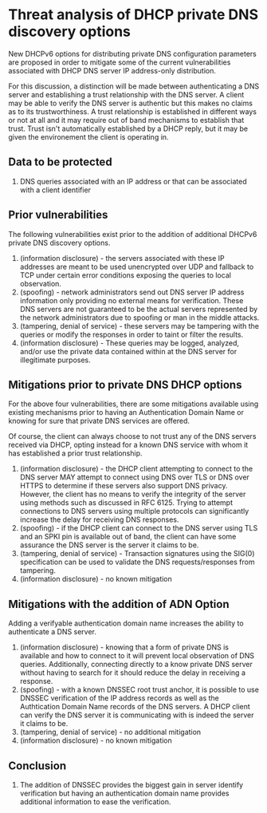 # Threat analysis of DHCP private DNS discovery options

New DHCPv6 options for distributing private DNS configuration parameters are proposed in order to mitigate some of the current vulnerabilities associated with DHCP DNS server IP address-only distribution.

For this discussion, a distinction will be made between authenticating a DNS server and establishing a trust relationship with the DNS server. A client may be able to verify the DNS server is authentic but this makes no claims as to its trustworthiness. A trust relationship is established in different ways or not at all and it may require out of band mechanisms to establish that trust. Trust isn't automatically established by a DHCP reply, but it may be given the environement the client is operating in.

## Data to be protected

1. DNS queries associated with an IP address or that can be associated with a client identifier

## Prior vulnerabilities

The following vulnerabilities exist prior to the addition of additional DHCPv6 private DNS discovery options.

1. (information disclosure) - the servers associated with these IP addresses are meant to be used unencrypted over UDP and fallback to TCP under certain error conditions exposing the queries to local observation.
2. (spoofing) - network administrators send out DNS server IP address information only providing no external means for verification. These DNS servers are not guaranteed to be the actual servers represented by the network administrators due to spoofing or man in the middle attacks.
3. (tampering, denial of service) - these servers may be tampering with the queries or modify the responses in order to taint or filter the results.
4. (information disclosure) - These queries may be logged, analyzed, and/or use the private data contained within at the DNS server for illegitimate purposes.

## Mitigations prior to private DNS DHCP options

For the above four vulnerabilities, there are some mitigations available using existing mechanisms prior to having an Authentication Domain Name or knowing for sure that private DNS services are offered.

Of course, the client can always choose to not trust any of the DNS servers received via DHCP, opting instead for a known DNS service with whom it has established a prior trust relationship.

1. (information disclosure) - the DHCP client attempting to connect to the DNS server MAY attempt to connect using DNS over TLS or DNS over HTTPS to determine if these servers also support DNS privacy. However, the client has no means to verify the integrity of the server using methods such as discussed in RFC 6125. Trying to attempt connections to DNS servers using multiple protocols can significantly increase the delay for receiving DNS responses.
2. (spoofing) - if the DHCP client can connect to the DNS server using TLS and an SPKI pin is available out of band, the client can have some assurance the DNS server is the server it claims to be.
3. (tampering, denial of service) - Transaction signatures using the SIG(0) specification can be used to validate the DNS requests/responses from tampering. 
4. (information disclosure) - no known mitigation

## Mitigations with the addition of ADN Option

Adding a verifyable authentication domain name increases the ability to authenticate a DNS server.

1. (information disclosure) - knowing that a form of private DNS is available and how to connect to it will prevent local observation of DNS queries. Additionally, connecting directly to a know private DNS server without having to search for it should reduce the delay in receiving a response.
2. (spoofing) - with a known DNSSEC root trust anchor, it is possible to use DNSSEC verification of the IP address records as well as the Authtication Domain Name records of the DNS servers. A DHCP client can verify the DNS server it is communicating with is indeed the server it claims to be.
3. (tampering, denial of service) - no additional mitigation
4. (information disclosure) - no known mitigation

## Conclusion

1. The addition of DNSSEC provides the biggest gain in server identify verification but having an authentication domain name provides additional information to ease the verification.
